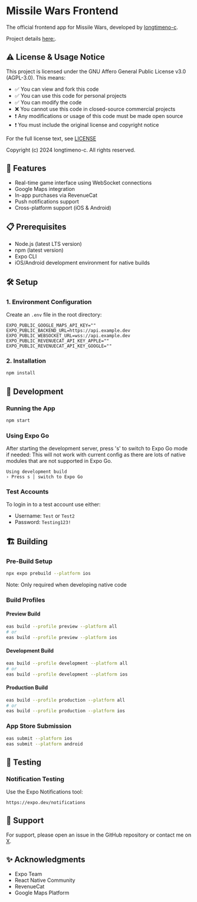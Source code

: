 # Missile Wars Frontend

The official frontend app for Missile Wars, developed by [longtimeno-c](https://github.com/longtimeno-c).

Project details [here:](https://www.tristans.club/missilewars).

## ⚠️ License & Usage Notice
This project is licensed under the GNU Affero General Public License v3.0 (AGPL-3.0). This means:

- ✅ You can view and fork this code
- ✅ You can use this code for personal projects
- ✅ You can modify the code
- ❌ You cannot use this code in closed-source commercial projects
- ❗ Any modifications or usage of this code must be made open source
- ❗ You must include the original license and copyright notice

For the full license text, see [LICENSE](LICENSE.md)

Copyright (c) 2024 longtimeno-c. All rights reserved.

## 🚀 Features
- Real-time game interface using WebSocket connections
- Google Maps integration
- In-app purchases via RevenueCat
- Push notifications support
- Cross-platform support (iOS & Android)

## 📋 Prerequisites
- Node.js (latest LTS version)
- npm (latest version)
- Expo CLI
- iOS/Android development environment for native builds

## 🛠️ Setup

### 1. Environment Configuration
Create an `.env` file in the root directory:
```env
EXPO_PUBLIC_GOOGLE_MAPS_API_KEY=""
EXPO_PUBLIC_BACKEND_URL=https://api.example.dev
EXPO_PUBLIC_WEBSOCKET_URL=wss://api.example.dev
EXPO_PUBLIC_REVENUECAT_API_KEY_APPLE=""
EXPO_PUBLIC_REVENUECAT_API_KEY_GOOGLE=""
```

### 2. Installation
```bash
npm install
```

## 🚀 Development

### Running the App
```bash
npm start
```

### Using Expo Go
After starting the development server, press 's' to switch to Expo Go mode if needed:
This will not work with current config as there are lots of native modules that are not supported in Expo Go.
```
Using development build
› Press s │ switch to Expo Go
```

### Test Accounts
To login in to a test account use either:
- Username: `Test` or `Test2`
- Password: `Testing123!`

## 🏗️ Building

### Pre-Build Setup
```bash
npx expo prebuild --platform ios
```
Note: Only required when developing native code

### Build Profiles

#### Preview Build
```bash
eas build --profile preview --platform all
# or
eas build --profile preview --platform ios
```

#### Development Build
```bash
eas build --profile development --platform all
# or
eas build --profile development --platform ios
```

#### Production Build
```bash
eas build --profile production --platform all
# or
eas build --profile production --platform ios
```

### App Store Submission
```bash
eas submit --platform ios
eas submit --platform android
```

## 🧪 Testing

### Notification Testing
Use the Expo Notifications tool:
```
https://expo.dev/notifications
```

## 📝 Support
For support, please open an issue in the GitHub repository or contact me on [X](https://x.com/longtimeno_c).

## ✨ Acknowledgments
- Expo Team
- React Native Community
- RevenueCat
- Google Maps Platform

